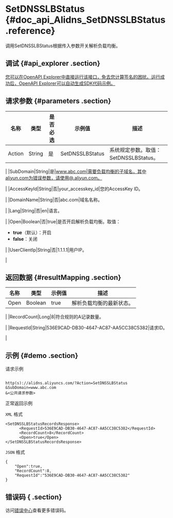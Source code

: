 # SetDNSSLBStatus {#doc_api_Alidns_SetDNSSLBStatus .reference}

调用SetDNSSLBStatus根据传入参数开关解析负载均衡。

## 调试 {#api_explorer .section}

[您可以在OpenAPI Explorer中直接运行该接口，免去您计算签名的困扰。运行成功后，OpenAPI Explorer可以自动生成SDK代码示例。](https://api.aliyun.com/#product=Alidns&api=SetDNSSLBStatus&type=RPC&version=2015-01-09)

## 请求参数 {#parameters .section}

|名称|类型|是否必选|示例值|描述|
|--|--|----|---|--|
|Action|String|是|SetDNSSLBStatus|系统规定参数。取值：SetDNSSLBStatus。

 |
|SubDomain|String|是|www.abc.com|需要负载均衡的子域名，其中aliyun.com为错误参数，请使用@.aliyun.com。

 |
|AccessKeyId|String|否|your\_accesskey\_id|您的AccessKey ID。

 |
|DomainName|String|否|abc.com|域名名称。

 |
|Lang|String|否|en|语言。

 |
|Open|Boolean|否|true|是否开启解析负载均衡。取值：

 -   **true**（默认）：开启
-   **false**：关闭

 |
|UserClientIp|String|否|1.1.1.1|用户IP。

 |

## 返回数据 {#resultMapping .section}

|名称|类型|示例值|描述|
|--|--|---|--|
|Open|Boolean|true|解析负载均衡的最新状态。

 |
|RecordCount|Long|8|符合规则的A记录数量。

 |
|RequestId|String|536E9CAD-DB30-4647-AC87-AA5CC38C5382|请求ID。

 |

## 示例 {#demo .section}

请求示例

``` {#request_demo}

http(s)://alidns.aliyuncs.com/?Action=SetDNSSLBStatus
&SubDomain=www.abc.com
&<公共请求参数>

```

正常返回示例

`XML` 格式

``` {#xml_return_success_demo}
<SetDNSSLBStatusRecordsResponse>
      <RequestId>536E9CAD-DB30-4647-AC87-AA5CC38C5382</RequestId>
      <RecordCount>8</RecordCount>
      <Open>true</Open>
</SetDNSSLBStatusRecordsResponse>
```

`JSON` 格式

``` {#json_return_success_demo}
{
	"Open":true,
	"RecordCount":8,
	"RequestId":"536E9CAD-DB30-4647-AC87-AA5CC38C5382"
}
```

## 错误码 { .section}

访问[错误中心](https://error-center.aliyun.com/status/product/Alidns)查看更多错误码。

